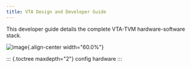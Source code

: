 ```yaml
---
title: VTA Design and Developer Guide
---
```


This developer guide details the complete VTA-TVM hardware-software
stack.

![image](https://raw.githubusercontent.com/uwsampl/web-data/main/vta/blogpost/vta_stack.png){.align-center
width="60.0%"}

::: {.toctree maxdepth="2"}
config hardware
:::
